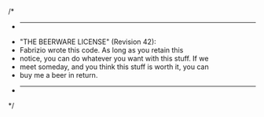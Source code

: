 
/*
 * ------------------------------------------------------------
 * "THE BEERWARE LICENSE" (Revision 42):
 * Fabrizio wrote this code. As long as you retain this
 * notice, you can do whatever you want with this stuff. If we
 * meet someday, and you think this stuff is worth it, you can
 * buy me a beer in return.
 * ------------------------------------------------------------
 */
